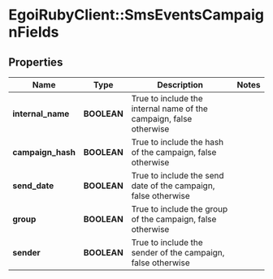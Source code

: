 # EgoiRubyClient::SmsEventsCampaignFields

## Properties
Name | Type | Description | Notes
------------ | ------------- | ------------- | -------------
**internal_name** | **BOOLEAN** | True to include the internal name of the campaign, false otherwise | 
**campaign_hash** | **BOOLEAN** | True to include the hash of the campaign, false otherwise | 
**send_date** | **BOOLEAN** | True to include the send date of the campaign, false otherwise | 
**group** | **BOOLEAN** | True to include the group of the campaign, false otherwise | 
**sender** | **BOOLEAN** | True to include the sender of the campaign, false otherwise | 


